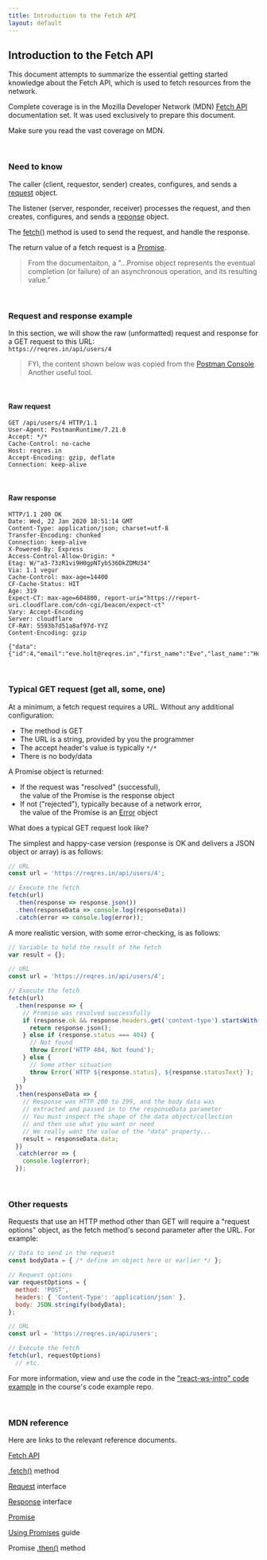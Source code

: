 ```yaml
---
title: Introduction to the Fetch API
layout: default
---
```


## Introduction to the Fetch API

This document attempts to summarize the essential getting started knowledge about the Fetch API, which is used to fetch resources from the network. 

Complete coverage is in the Mozilla Developer Network (MDN) [Fetch API](https://developer.mozilla.org/en-US/docs/Web/API/Fetch_API) documentation set. It was used exclusively to prepare this document. 

Make sure you read the vast coverage on MDN. 

<br>

### Need to know

The caller (client, requestor, sender) creates, configures, and sends a [request](https://developer.mozilla.org/en-US/docs/Web/API/Request) object. 

The listener (server, responder, receiver) processes the request, and then creates, configures, and sends a [reponse](https://developer.mozilla.org/en-US/docs/Web/API/Response) object. 

The [fetch()](https://developer.mozilla.org/en-US/docs/Web/API/WindowOrWorkerGlobalScope/fetch) method is used to send the request, and handle the response. 

The return value of a fetch request is a [Promise](https://developer.mozilla.org/en-US/docs/Web/JavaScript/Reference/Global_Objects/Promise). 

> From the documentaiton, a "...Promise object represents the eventual completion (or failure) of an asynchronous operation, and its resulting value."

<br>

### Request and response example

In this section, we will show the raw (unformatted) request and response for a GET request to this URL:  
`https://reqres.in/api/users/4`

> FYI, the content shown below was copied from the [Postman Console](https://learning.getpostman.com/docs/postman/launching-postman/navigating-postman/#postman-console).  
> Another useful tool.

<br>

#### Raw request 

```http
GET /api/users/4 HTTP/1.1
User-Agent: PostmanRuntime/7.21.0
Accept: */*
Cache-Control: no-cache
Host: reqres.in
Accept-Encoding: gzip, deflate
Connection: keep-alive
```

<br>

#### Raw response

```http
HTTP/1.1 200 OK
Date: Wed, 22 Jan 2020 18:51:14 GMT
Content-Type: application/json; charset=utf-8
Transfer-Encoding: chunked
Connection: keep-alive
X-Powered-By: Express
Access-Control-Allow-Origin: *
Etag: W/"a3-73zR1vi9H0gpNTybS36DkZDMU34"
Via: 1.1 vegur
Cache-Control: max-age=14400
CF-Cache-Status: HIT
Age: 319
Expect-CT: max-age=604800, report-uri="https://report-uri.cloudflare.com/cdn-cgi/beacon/expect-ct"
Vary: Accept-Encoding
Server: cloudflare
CF-RAY: 5593b7d51a8af97d-YYZ
Content-Encoding: gzip

{"data":{"id":4,"email":"eve.holt@reqres.in","first_name":"Eve","last_name":"Holt","avatar":"https://s3.amazonaws.com/uifaces/faces/twitter/marcoramires/128.jpg"}}
```

<br>

### Typical GET request (get all, some, one)

At a minimum, a fetch request requires a URL. Without any additional configuration:
* The method is GET 
* The URL is a string, provided by you the programmer 
* The accept header's value is typically `*/*` 
* There is no body/data 

A Promise object is returned:
* If the request was "resolved" (successful),  
the value of the Promise is the response object 
* If not ("rejected"), typically because of a network error,  
the value of the Promise is an [Error](https://developer.mozilla.org/en-US/docs/Web/JavaScript/Reference/Global_Objects/Error) object 

What does a typical GET request look like? 

The simplest and happy-case version (response is OK and delivers a JSON object or array) is as follows:

```js
// URL
const url = 'https://reqres.in/api/users/4';

// Execute the fetch
fetch(url)
  .then(response => response.json())
  .then(responseData => console.log(responseData))
  .catch(error => console.log(error));
```

A more realistic version, with some error-checking, is as follows:

```js
// Variable to hold the result of the fetch
var result = {};

// URL
const url = 'https://reqres.in/api/users/4';

// Execute the fetch
fetch(url)
  .then(response => {
    // Promise was resolved successfully
    if (response.ok && response.headers.get('content-type').startsWith('application/json')) {
      return response.json();
    } else if (response.status === 404) {
      // Not found 
      throw Error('HTTP 404, Not found');
    } else {
      // Some other situation
      throw Error(`HTTP ${response.status}, ${response.statusText}`);
    }
  })
  .then(responseData => {
    // Response was HTTP 200 to 299, and the body data was
    // extracted and passed in to the responseData parameter
    // You must inspect the shape of the data object/collection 
    // and then use what you want or need
    // We really want the value of the "data" property...  
    result = responseData.data;
  })
  .catch(error => { 
    console.log(error); 
  });
```

<br>

### Other requests 

Requests that use an HTTP method other than GET will require a "request options" object, as the fetch method's second parameter after the URL. For example:

```js
// Data to send in the request
const bodyData = { /* define an object here or earlier */ };

// Request options
var requestOptions = {
  method: 'POST',
  headers: { 'Content-Type': 'application/json' },
  body: JSON.stringify(bodyData);
};

// URL
const url = 'https://reqres.in/api/users';

// Execute the fetch
fetch(url, requestOptions)
  // etc.
```

For more information, view and use the code in the ["react-ws-intro" code example](https://github.com/sictweb/bti425-2020/tree/master/Week_04) in the course's code example repo. 

<br>

### MDN reference 

Here are links to the relevant reference documents.

[Fetch API](https://developer.mozilla.org/en-US/docs/Web/API/Fetch_API)

[.fetch()](https://developer.mozilla.org/en-US/docs/Web/API/WindowOrWorkerGlobalScope/fetch) method

[Request](https://developer.mozilla.org/en-US/docs/Web/API/Request) interface

[Response](https://developer.mozilla.org/en-US/docs/Web/API/Response) interface

[Promise](https://developer.mozilla.org/en-US/docs/Web/JavaScript/Reference/Global_Objects/Promise)

[Using Promises](https://developer.mozilla.org/en-US/docs/Web/JavaScript/Guide/Using_promises) guide

Promise [.then()](https://developer.mozilla.org/en-US/docs/Web/JavaScript/Reference/Global_Objects/Promise/then) method

<br>
